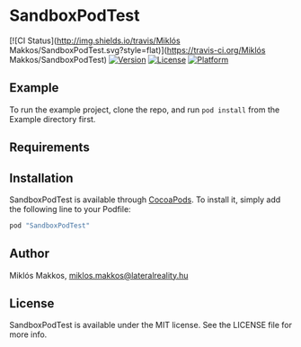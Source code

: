 # SandboxPodTest

[![CI Status](http://img.shields.io/travis/Miklós Makkos/SandboxPodTest.svg?style=flat)](https://travis-ci.org/Miklós Makkos/SandboxPodTest)
[![Version](https://img.shields.io/cocoapods/v/SandboxPodTest.svg?style=flat)](http://cocoapods.org/pods/SandboxPodTest)
[![License](https://img.shields.io/cocoapods/l/SandboxPodTest.svg?style=flat)](http://cocoapods.org/pods/SandboxPodTest)
[![Platform](https://img.shields.io/cocoapods/p/SandboxPodTest.svg?style=flat)](http://cocoapods.org/pods/SandboxPodTest)

## Example

To run the example project, clone the repo, and run `pod install` from the Example directory first.

## Requirements

## Installation

SandboxPodTest is available through [CocoaPods](http://cocoapods.org). To install
it, simply add the following line to your Podfile:

```ruby
pod "SandboxPodTest"
```

## Author

Miklós Makkos, miklos.makkos@lateralreality.hu

## License

SandboxPodTest is available under the MIT license. See the LICENSE file for more info.
